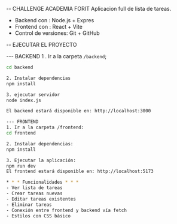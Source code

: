-- CHALLENGE ACADEMIA FORIT
Aplicacion full de lista de tareas.

- Backend con  :        Node.js + Expres
- Frontend con :        React + Vite
- Control de versiones: Git + GitHub 

-- EJECUTAR EL PROYECTO

--- BACKEND
1 . Ir a la carpeta `/backend`;
```bash   
cd backend

2. Instalar dependencias
npm install

3. ejecutar servidor 
node index.js

El backend estará disponible en: http://localhost:3000

--- FRONTEND
1. Ir a la carpeta /frontend:
cd frontend

2. Instalar dependencias:
npm install

3. Ejecutar la aplicación:
npm run dev
El frontend estará disponible en: http://localhost:5173

* * * Funcionalidades * * *
- Ver lista de tareas
- Crear tareas nuevas
- Editar tareas existentes
- Eliminar tareas
- Conexión entre frontend y backend vía fetch
- Estilos con CSS básico


